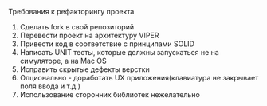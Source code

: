 Требования к рефакторингу проекта

1. Сделать fork в свой репозиторий
2. Перевести проект на архитектуру VIPER
3. Привести код в соответствие с принципами SOLID
4. Написать UNIT тесты, которые должны запускаться не на симуляторе, а на Mac OS
5. Исправить скрытые дефекты верстки
6. Опционально - доработать UX приложения(клавиатура не закрывает поля ввода и т.д.)
7. Использование сторонних библиотек нежелательно